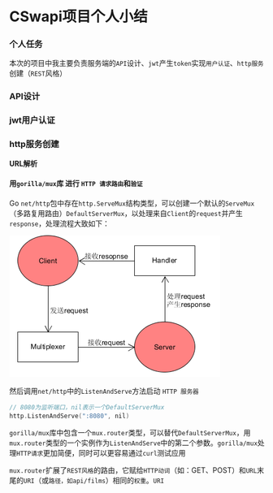 # CSwapi项目个人小结

### 个人任务
本次的项目中我主要负责服务端的`API`设计、`jwt`产生`token`实现`用户认证`、`http服务`创建（`REST`风格）  

### API设计

### jwt用户认证

### http服务创建
**URL解析**  
#### 用`gorilla/mux`库 进行 `HTTP 请求路由`和`验证`  
Go `net/http`包中存在`http.ServeMux`结构类型，可以创建一个默认的`ServeMux`（多路复用路由）`DefaultServerMux`，以处理来自`Client`的`request`并产生`response`，处理流程大致如下：  

![](images/http0.png)  
  
然后调用`net/http`中的`ListenAndServe`方法启动 `HTTP 服务器`  
```c
// 8080为监听端口，nil表示一个DefaultServerMux
http.ListenAndServe(":8080", nil)
```  
  
`gorilla/mux`库中包含一个`mux.router`类型，可以替代`DefaultServerMux`，用`mux.router`类型的一个实例作为`ListenAndServe`中的第二个参数。`gorilla/mux`处理`HTTP请求`更加简便，同时可以更容易通过`curl`测试应用  
  
`mux.router`扩展了`REST风格`的路由，它赋给`HTTP动词`（如：GET、POST）和`URL`末尾的`URI`（或`路径，如api/films`）相同的`权重`。`URI`  
